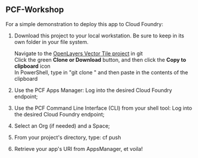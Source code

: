 ## PCF-Workshop

For a simple demonstration to deploy this app to Cloud Foundry:

1. Download this project to your local workstation. Be sure to keep in its own folder in your file system.

   Navigate to the [OpenLayers Vector Tile project](https://github.com/lnguyen2341/OL_Vector_Tile) in git  
   Click the green **Clone or Download** button, and then click the **Copy to clipboard** icon  
   In PowerShell, type in "git clone " and then paste in the contents of the clipboard

2. Use the PCF Apps Manager: Log into the desired Cloud Foundry endpoint;
3. Use the PCF Command Line Interface (CLI) from your shell tool: Log into the desired Cloud Foundry endpoint;
4. Select an Org (if needed) and a Space;
5. From your project's directory, type: cf push
6. Retrieve your app's URI from AppsManager, et voila!
